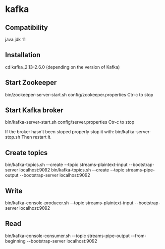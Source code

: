 # kafka

## Compatibility

java jdk 11

## Installation

cd kafka_2.13-2.6.0 (depending on the version of Kafka)

## Start Zookeeper
bin/zookeeper-server-start.sh config/zookeeper.properties
Ctr-c to stop

## Start Kafka broker
bin/kafka-server-start.sh config/server.properties
Ctr-c to stop

If the broker hasn't been stoped properly stop it with: 
bin/kafka-server-stop.sh
Then restart it.

## Create topics
 bin/kafka-topics.sh --create --topic streams-plaintext-input --bootstrap-server localhost:9092
 bin/kafka-topics.sh --create --topic streams-pipe-output --bootstrap-server localhost:9092
 
## Write 
bin/kafka-console-producer.sh --topic streams-plaintext-input --bootstrap-server localhost:9092

## Read
bin/kafka-console-consumer.sh --topic streams-pipe-output --from-beginning --bootstrap-server localhost:9092
